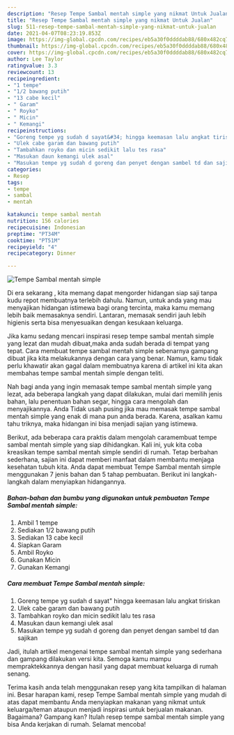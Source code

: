 ```yaml
---
description: "Resep Tempe Sambal mentah simple yang nikmat Untuk Jualan"
title: "Resep Tempe Sambal mentah simple yang nikmat Untuk Jualan"
slug: 511-resep-tempe-sambal-mentah-simple-yang-nikmat-untuk-jualan
date: 2021-04-07T08:23:19.853Z
image: https://img-global.cpcdn.com/recipes/eb5a30f0ddddab88/680x482cq70/tempe-sambal-mentah-simple-foto-resep-utama.jpg
thumbnail: https://img-global.cpcdn.com/recipes/eb5a30f0ddddab88/680x482cq70/tempe-sambal-mentah-simple-foto-resep-utama.jpg
cover: https://img-global.cpcdn.com/recipes/eb5a30f0ddddab88/680x482cq70/tempe-sambal-mentah-simple-foto-resep-utama.jpg
author: Lee Taylor
ratingvalue: 3.3
reviewcount: 13
recipeingredient:
- "1 tempe"
- "1/2 bawang putih"
- "13 cabe kecil"
- " Garam"
- " Royko"
- " Micin"
- " Kemangi"
recipeinstructions:
- "Goreng tempe yg sudah d sayat&#34; hingga keemasan lalu angkat tiriskan"
- "Ulek cabe garam dan bawang putih"
- "Tambahkan royko dan micin sedikit lalu tes rasa"
- "Masukan daun kemangi ulek asal"
- "Masukan tempe yg sudah d goreng dan penyet dengan sambel td dan sajikan"
categories:
- Resep
tags:
- tempe
- sambal
- mentah

katakunci: tempe sambal mentah 
nutrition: 156 calories
recipecuisine: Indonesian
preptime: "PT34M"
cooktime: "PT51M"
recipeyield: "4"
recipecategory: Dinner

---
```



![Tempe Sambal mentah simple](https://img-global.cpcdn.com/recipes/eb5a30f0ddddab88/680x482cq70/tempe-sambal-mentah-simple-foto-resep-utama.jpg)

Di era  sekarang , kita memang dapat mengorder hidangan siap saji tanpa kudu repot membuatnya terlebih dahulu. Namun, untuk anda yang mau menyajikan hidangan istimewa bagi orang tercinta, maka kamu memang lebih baik memasaknya sendiri. Lantaran, memasak sendiri jauh lebih higienis serta bisa menyesuaikan dengan kesukaan keluarga.

Jika kamu sedang mencari inspirasi resep tempe sambal mentah simple yang lezat dan mudah dibuat,maka anda sudah berada di tempat yang tepat. Cara membuat tempe sambal mentah simple  sebenarnya gampang dibuat jika kita melakukannya dengan cara yang benar. Namun, kamu tidak perlu khawatir akan gagal dalam membuatnya 
karena di artikel ini kita akan membahas tempe sambal mentah simple dengan teliti.  



Nah bagi anda yang ingin memasak tempe sambal mentah simple yang lezat, ada beberapa langkah yang dapat dilakukan, mulai dari memilih jenis bahan, lalu penentuan bahan segar, hingga cara mengolah dan menyajikannya. Anda Tidak usah pusing jika mau memasak tempe sambal mentah simple yang enak di mana pun anda berada. Karena, asalkan kamu  tahu triknya, maka hidangan ini bisa menjadi sajian yang istimewa.

Berikut, ada beberapa cara praktis  dalam mengolah caramembuat tempe sambal mentah simple yang siap dihidangkan. Kali ini, yuk kita coba kreasikan tempe sambal mentah simple sendiri di rumah. Tetap berbahan sederhana, sajian ini dapat memberi manfaat dalam membantu menjaga kesehatan tubuh kita. Anda dapat membuat Tempe Sambal mentah simple menggunakan 7 jenis bahan dan 5 tahap pembuatan. Berikut ini langkah-langkah dalam menyiapkan hidangannya.

<!--inarticleads1-->

##### Bahan-bahan dan bumbu yang digunakan untuk pembuatan Tempe Sambal mentah simple:

1. Ambil 1 tempe
1. Sediakan 1/2 bawang putih
1. Sediakan 13 cabe kecil
1. Siapkan  Garam
1. Ambil  Royko
1. Gunakan  Micin
1. Gunakan  Kemangi




<!--inarticleads2-->

##### Cara membuat Tempe Sambal mentah simple:

1. Goreng tempe yg sudah d sayat&#34; hingga keemasan lalu angkat tiriskan
1. Ulek cabe garam dan bawang putih
1. Tambahkan royko dan micin sedikit lalu tes rasa
1. Masukan daun kemangi ulek asal
1. Masukan tempe yg sudah d goreng dan penyet dengan sambel td dan sajikan




Jadi, itulah artikel mengenai  tempe sambal mentah simple  yang sederhana dan gampang dilakukan versi kita. Semoga kamu mampu mempraktekkannya dengan hasil yang dapat membuat keluarga di rumah senang. 

Terima kasih anda telah menggunakan resep yang kita tampilkan di halaman ini. Besar harapan kami, resep  Tempe Sambal mentah simple yang mudah di atas dapat membantu Anda menyiapkan makanan yang nikmat untuk keluarga/teman ataupun menjadi inspirasi untuk berjualan makanan. Bagaimana? Gampang kan? Itulah resep tempe sambal mentah simple yang bisa Anda kerjakan di rumah. Selamat mencoba!

